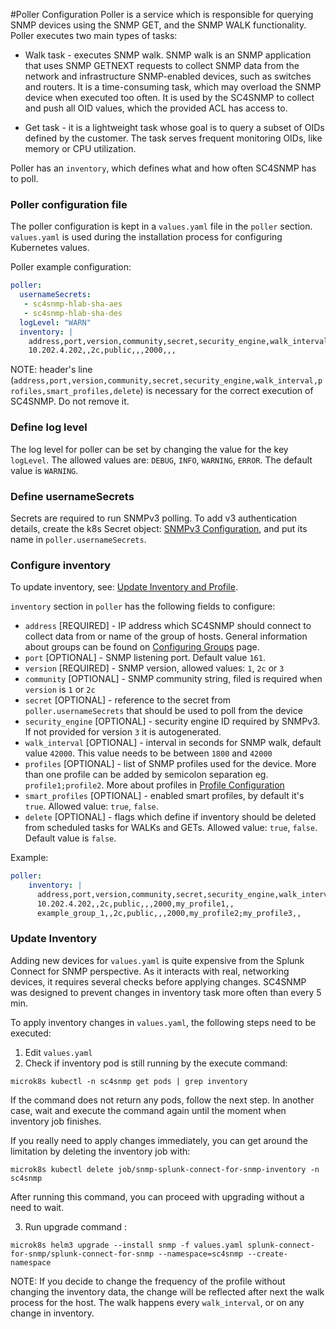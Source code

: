 #Poller Configuration
Poller is a service which is responsible for querying 
SNMP devices using the SNMP GET, and the SNMP WALK functionality. Poller executes two main types of tasks:

- Walk task - executes SNMP walk. SNMP walk is an SNMP application that uses SNMP GETNEXT requests to 
collect SNMP data from the network and infrastructure SNMP-enabled devices, such as switches and routers. It is a time-consuming task,
which may overload the SNMP device when executed too often. It is used by the SC4SNMP to collect and push all OID values, which the provided ACL has access to. 
  
- Get task - it is a lightweight task whose goal is to query a subset of OIDs defined by the customer. The task serves frequent monitoring OIDs, like memory or CPU utilization.  

Poller has an `inventory`, which defines what and how often SC4SNMP has to poll.

### Poller configuration file

The poller configuration is kept in a `values.yaml` file in the `poller` section.
`values.yaml` is used during the installation process for configuring Kubernetes values.

Poller example configuration:
```yaml
poller:
  usernameSecrets:
   - sc4snmp-hlab-sha-aes
   - sc4snmp-hlab-sha-des
  logLevel: "WARN"
  inventory: |
    address,port,version,community,secret,security_engine,walk_interval,profiles,smart_profiles,delete
    10.202.4.202,,2c,public,,,2000,,,
```

NOTE: header's line (`address,port,version,community,secret,security_engine,walk_interval,profiles,smart_profiles,delete`) is necessary for the correct execution of SC4SNMP. Do not remove it.

### Define log level
The log level for poller can be set by changing the value for the key `logLevel`. The allowed values are: `DEBUG`, `INFO`, `WARNING`, `ERROR`. 
The default value is `WARNING`.

### Define usernameSecrets
Secrets are required to run SNMPv3 polling. To add v3 authentication details, create the k8s Secret object: [SNMPv3 Configuration](snmpv3-configuration.md), and put its name in `poller.usernameSecrets`.

### Configure inventory 
To update inventory, see: [Update Inventory and Profile](#update-inventory-and-profile).

`inventory` section in `poller` has the following fields to configure:

 - `address` [REQUIRED] - IP address which SC4SNMP should connect to collect data from or name of the group of hosts. General
information about groups can be found on [Configuring Groups](configuring-groups.md) page.
 - `port` [OPTIONAL] - SNMP listening port. Default value `161`.
 - `version` [REQUIRED] - SNMP version, allowed values: `1`, `2c` or `3`
 - `community` [OPTIONAL] - SNMP community string, filed is required when `version` is `1` or `2c`
 - `secret` [OPTIONAL] - reference to the secret from `poller.usernameSecrets` that should be used to poll from the device
 - `security_engine` [OPTIONAL] - security engine ID required by SNMPv3. If not provided for version `3` it is autogenerated.
 - `walk_interval` [OPTIONAL] - interval in seconds for SNMP walk, default value `42000`. This value needs to be between `1800` and `42000`
 - `profiles` [OPTIONAL] - list of SNMP profiles used for the device. More than one profile can be added by semicolon 
separation eg. `profile1;profile2`. More about profiles in [Profile Configuration](../configuring-profiles)
 - `smart_profiles` [OPTIONAL] - enabled smart profiles, by default it's `true`. Allowed value: `true`, `false`.
 - `delete` [OPTIONAL] - flags which define if inventory should be deleted from scheduled tasks for WALKs and GETs. 
Allowed value: `true`, `false`. Default value is `false`.

Example:
```yaml
poller:
    inventory: |
      address,port,version,community,secret,security_engine,walk_interval,profiles,smart_profiles,delete
      10.202.4.202,,2c,public,,,2000,my_profile1,,
      example_group_1,,2c,public,,,2000,my_profile2;my_profile3,,
```


### Update Inventory
Adding new devices for `values.yaml` is quite expensive from the Splunk Connect for SNMP perspective. 
As it interacts with real, networking devices, it requires several checks before applying changes. SC4SNMP was designed to prevent changes in inventory
task more often than every 5 min. 
 
To apply inventory changes in `values.yaml`, the following steps need to be executed:

1. Edit `values.yaml` 
2. Check if inventory pod is still running by the execute command:
   
```shell
microk8s kubectl -n sc4snmp get pods | grep inventory
```
   
If the command does not return any pods, follow the next step. In another case, wait and execute the command again until the moment 
when inventory job finishes. 

If you really need to apply changes immediately, you can get around the limitation by deleting the inventory job with:

```shell
microk8s kubectl delete job/snmp-splunk-connect-for-snmp-inventory -n sc4snmp
```

After running this command, you can proceed with upgrading without a need to wait.
   
3. Run upgrade command :

```shell
microk8s helm3 upgrade --install snmp -f values.yaml splunk-connect-for-snmp/splunk-connect-for-snmp --namespace=sc4snmp --create-namespace
```

NOTE: If you decide to change the frequency of the profile without changing the inventory data, the change will be reflected after 
next the walk process for the host. The walk happens every `walk_interval`, or on any change in inventory.
